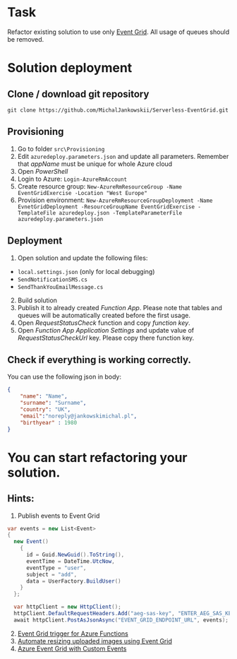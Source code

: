 # Task
Refactor existing solution to use only [Event Grid](https://azure.microsoft.com/en-us/services/event-grid/). All usage of queues should be removed.

# Solution deployment
## Clone / download git repository
`git clone https://github.com/MichalJankowskii/Serverless-EventGrid.git`
## Provisioning
1. Go to folder `src\Provisioning`
2. Edit `azuredeploy.parameters.json` and update all parameters. Remember that *appName* must be unique for whole Azure cloud
3. Open *PowerShell*
4. Login to Azure:
`Login-AzureRmAccount`
5. Create resource group:
`New-AzureRmResourceGroup -Name EventGridExercise -Location "West Europe"`
6. Provision environment:
`New-AzureRmResourceGroupDeployment -Name EvnetGridDeployment -ResourceGroupName EventGridExercise -TemplateFile azuredeploy.json -TemplateParameterFile azuredeploy.parameters.json`

## Deployment
1. Open solution and update the following files:
- `local.settings.json` (only for local debugging)
- `SendNotificationSMS.cs`
- `SendThankYouEmailMessage.cs`
2. Build solution
3. Publish it to already created *Function App*. Please note that tables and queues will be automatically created before the first usage.
4. Open *RequestStatusCheck* function and copy *function key*.
5. Open *Function App* *Application Settings* and update value of *RequestStatusCheckUrl* key. Please copy there function key.

## Check if everything is working correctly.
You can use the following json in body:
```json
{
    "name": "Name",
    "surname": "Surname",
    "country": "UK",
    "email":"noreply@jankowskimichal.pl",
    "birthyear" : 1980
}
```
# You can start refactoring your solution.

## Hints:
1. Publish events to Event Grid
```csharp
var events = new List<Event>
{
  new Event()
    {
      id = Guid.NewGuid().ToString(),
      eventTime = DateTime.UtcNow,
      eventType = "user",
      subject = "add",
      data = UserFactory.BuildUser()
    }
  };

  var httpClient = new HttpClient();
  httpClient.DefaultRequestHeaders.Add("aeg-sas-key", "ENTER_AEG_SAS_KEY");
  await httpClient.PostAsJsonAsync("EVENT_GRID_ENDPOINT_URL", events);
```
2. [Event Grid trigger for Azure Functions](https://docs.microsoft.com/en-us/azure/azure-functions/functions-bindings-event-grid#packages)
3. [Automate resizing uploaded images using Event Grid](https://docs.microsoft.com/en-us/azure/event-grid/resize-images-on-storage-blob-upload-event)
4. [Azure Event Grid with Custom Events](https://msftplayground.com/2017/08/azure-event-grid-custom-events/)
